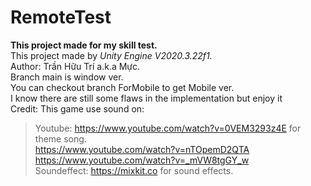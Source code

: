 # RemoteTest
**This project made for my skill test.**  
This project made by _Unity Engine V2020.3.22f1._   
Author: Trần Hữu Trí a.k.a Mực.  
Branch main is window ver.  
You can checkout branch ForMobile to get Mobile ver.  
I know there are still some flaws in the implementation but enjoy it  
Credit: This game use sound on:  
> Youtube: https://www.youtube.com/watch?v=0VEM3293z4E for theme song.  
> https://www.youtube.com/watch?v=nTOpemD2QTA  
> https://www.youtube.com/watch?v=_mVW8tgGY_w   
> Soundeffect: https://mixkit.co for sound effects.  
